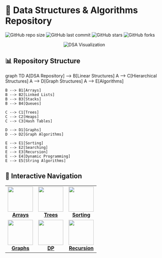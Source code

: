 ﻿# 🚀 Data Structures & Algorithms Repository

![GitHub repo size](https://img.shields.io/github/repo-size/your-username/DSA?style=for-the-badge&color=blueviolet)
![GitHub last commit](https://img.shields.io/github/last-commit/your-username/DSA?style=for-the-badge&color=ff69b4)
![GitHub stars](https://img.shields.io/github/stars/your-username/DSA?style=for-the-badge&color=gold)
![GitHub forks](https://img.shields.io/github/forks/your-username/DSA?style=for-the-badge&color=success)

<div align="center">
  
  ![DSA Visualization](https://readme-typing-svg.demolab.com?font=Fira+Code&weight=600&size=28&duration=3000&pause=1000&color=00FF00&center=true&vCenter=true&width=600&height=50&lines=Welcome+to+DSA+Repository;Explore+Algorithms;Master+Data+Structures;Code+Efficiently+⚡)

</div>

## 📊 Repository Structure

graph TD
    A[DSA Repository] --> B[Linear Structures]
    A --> C[Hierarchical Structures]
    A --> D[Graph Structures]
    A --> E[Algorithms]
    
    B --> B1[Arrays]
    B --> B2[Linked Lists]
    B --> B3[Stacks]
    B --> B4[Queues]
    
    C --> C1[Trees]
    C --> C2[Heaps]
    C --> C3[Hash Tables]
    
    D --> D1[Graphs]
    D --> D2[Graph Algorithms]
    
    E --> E1[Sorting]
    E --> E2[Searching]
    E --> E3[Recursion]
    E --> E4[Dynamic Programming]
    E --> E5[String Algorithms]

## 🎯 Interactive Navigation
<table> <tr> <td align="center" width="33%"> <a href="#arrays"> <img src="https://media.giphy.com/media/26n6WywJyh39n1pBu/giphy.gif" width="80" height="80"><br> <b>Arrays</b> </a> </td> <td align="center" width="33%"> <a href="#trees"> <img src="https://media.giphy.com/media/3o7TKsQ8UQ4l4LhGz6/giphy.gif" width="80" height="80"><br> <b>Trees</b> </a> </td> <td align="center" width="33%"> <a href="#sorting-algorithms"> <img src="https://media.giphy.com/media/l0HlG8vJXW0X5yX4s/giphy.gif" width="80" height="80"><br> <b>Sorting</b> </a> </td> </tr> <tr> <td align="center" width="33%"> <a href="#graphs"> <img src="https://media.giphy.com/media/3o7TKsQ8UQ4l4LhGz6/giphy.gif" width="80" height="80"><br> <b>Graphs</b> </a> </td> <td align="center" width="33%"> <a href="#dynamic-programming"> <img src="https://media.giphy.com/media/l0HlG8vJXW0X5yX4s/giphy.gif" width="80" height="80"><br> <b>DP</b> </a> </td> <td align="center" width="33%"> <a href="#recursion"> <img src="https://media.giphy.com/media/26n6WywJyh39n1pBu/giphy.gif" width="80" height="80"><br> <b>Recursion</b> </a> </td> </tr> </table>


